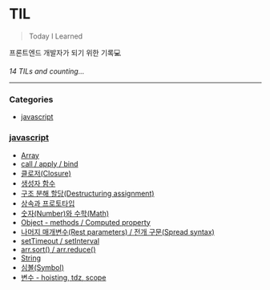 # TIL
> Today I Learned

프론트엔드 개발자가 되기 위한 기록💻


_14 TILs and counting..._

---

### Categories

- [javascript](#javascript)

### [javascript](#javascript)
- [Array](javascript/array.md)
- [call / apply / bind](javascript/call_apply_bind.md)
- [클로저(Closure)](javascript/closure.md)
- [생성자 함수](javascript/constructor_function.md)
- [구조 분해 할당(Destructuring assignment)](javascript/destructuring_assignment.md)
- [상속과 프로토타입](javascript/inheritance_prototype.md)
- [숫자(Number)와 수학(Math)](javascript/number_math.md)
- [Object - methods / Computed property](javascript/object_methods_computed_property.md)
- [나머지 매개변수(Rest parameters) / 전개 구문(Spread syntax)](javascript/rest_parameters_spread_syntax.md)
- [setTimeout / setInterval](javascript/settimeout_stinterval.md)
- [arr.sort() / arr.reduce()](javascript/sort_reduce.md)
- [String](javascript/string.md)
- [심볼(Symbol)](javascript/symbol.md)
- [변수 - hoisting, tdz, scope](javascript/variable_hoisting_tdz_scope.md)

[1]: https://simonwillison.net/2020/Apr/20/self-rewriting-readme/
[2]: https://github.com/jbranchaud/til

